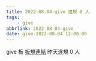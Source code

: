 ```yaml
---
title: 2022-08-04-give 違規 0 人
tags:
    - give
abbrlink: 2022-08-04-give
date: give-2022-08-04 12:00:00
---
```

give 板 [板規連結](https://www.ptt.cc/bbs/give/M.1612495900.A.C32.html)
昨天違規 0 人

